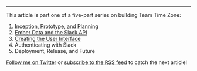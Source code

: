 
---

This article is part one of a five-part series on building Team Time Zone:

1. [Inception, Prototype, and Planning][part-1]
2. [Ember Data and the Slack API][part-2]
3. [Creating the User Interface][part-3]
4. Authenticating with Slack
5. Deployment, Release, and Future

[part-1]: /building-team-time-zone-inception-prototype-and-planning/
[part-2]: /building-team-time-zone-ember-data-and-the-slack-api/
[part-3]: /building-team-time-zone-creating-the-user-interface/

[Follow me on Twitter][twitter] or [subscribe to the RSS feed][feed] to catch the next article!

[twitter]: https://twitter.com/alisdair
[feed]: /feed.rss
